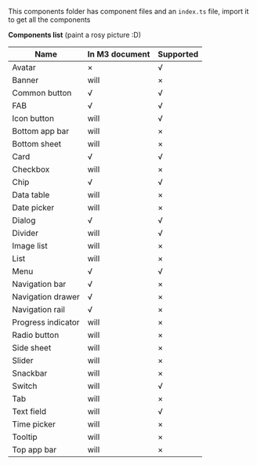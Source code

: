 This components folder has component files and an `index.ts` file, import it to get all the components

**Components list** (paint a rosy picture :D)

| Name               | In M3 document | Supported |
| ------------------ | -------------- | --------- |
| Avatar             | ×              | √         |
| Banner             | will           | ×         |
| Common button      | √              | √         |
| FAB                | √              | √         |
| Icon button        | will           | √         |
| Bottom app bar     | will           | ×         |
| Bottom sheet       | will           | ×         |
| Card               | √              | √         |
| Checkbox           | will           | ×         |
| Chip               | √              | √         |
| Data table         | will           | ×         |
| Date picker        | will           | ×         |
| Dialog             | √              | √         |
| Divider            | will           | √         |
| Image list         | will           | ×         |
| List               | will           | ×         |
| Menu               | √              | √         |
| Navigation bar     | √              | ×         |
| Navigation drawer  | √              | ×         |
| Navigation rail    | √              | ×         |
| Progress indicator | will           | ×         |
| Radio button       | will           | ×         |
| Side sheet         | will           | ×         |
| Slider             | will           | ×         |
| Snackbar           | will           | ×         |
| Switch             | will           | √         |
| Tab                | will           | ×         |
| Text field         | will           | √         |
| Time picker        | will           | ×         |
| Tooltip            | will           | ×         |
| Top app bar        | will           | ×         |
